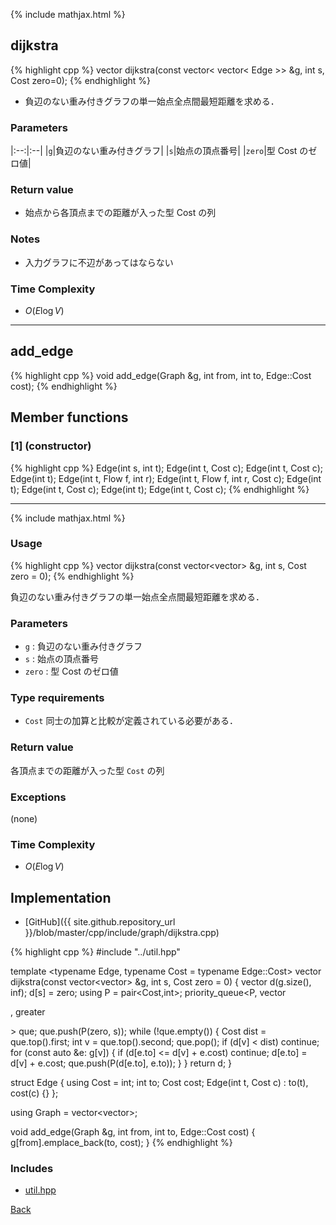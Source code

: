 {% include mathjax.html %}

## dijkstra

{% highlight cpp %}
vector<Cost> dijkstra(const vector< vector< Edge >> &g, int s, Cost zero=0);
{% endhighlight %}

- 負辺のない重み付きグラフの単一始点全点間最短距離を求める．

### Parameters

|:--:|:--|
|`g`|負辺のない重み付きグラフ|
|`s`|始点の頂点番号|
|`zero`|型 Cost のゼロ値|

### Return value

- 始点から各頂点までの距離が入った型 Cost の列

### Notes

- 入力グラフに不辺があってはならない

### Time Complexity

- $O(E \log V)$

---------------------------------------

## add_edge

{% highlight cpp %}
void add_edge(Graph &g, int from, int to, Edge::Cost cost);
{% endhighlight %}

## Member functions

### [1] (constructor)
{% highlight cpp %}
Edge(int s, int t);
Edge(int t, Cost c);
Edge(int t, Cost c);
Edge(int t);
Edge(int t, Flow f, int r);
Edge(int t, Flow f, int r, Cost c);
Edge(int t);
Edge(int t, Cost c);
Edge(int t);
Edge(int t, Cost c);
{% endhighlight %}


---------------------------------------

{% include mathjax.html %}

### Usage

{% highlight cpp %}
vector<Cost> dijkstra(const vector<vector<Edge>> &g, int s, Cost zero = 0);
{% endhighlight %}

負辺のない重み付きグラフの単一始点全点間最短距離を求める．

### Parameters
- `g` : 負辺のない重み付きグラフ
- `s` : 始点の頂点番号
- `zero` : 型 Cost のゼロ値

### Type requirements
- `Cost` 同士の加算と比較が定義されている必要がある．

### Return value
各頂点までの距離が入った型 `Cost` の列

### Exceptions
(none)

### Time Complexity
- $O(E \log V)$

## Implementation

- [GitHub]({{ site.github.repository_url }}/blob/master/cpp/include/graph/dijkstra.cpp)

{% highlight cpp %}
#include "../util.hpp"

template <typename Edge, typename Cost = typename Edge::Cost>
vector<Cost> dijkstra(const vector<vector<Edge>> &g, int s, Cost zero = 0) {
  vector<Cost> d(g.size(), inf<Cost>);
  d[s] = zero;
  using P = pair<Cost,int>;
  priority_queue<P, vector<P>, greater<P>> que;
  que.push(P(zero, s));
  while (!que.empty()) {
    Cost dist = que.top().first;
    int v = que.top().second;
    que.pop();
    if (d[v] < dist) continue;
    for (const auto &e: g[v]) {
      if (d[e.to] <= d[v] + e.cost) continue;
      d[e.to] = d[v] + e.cost;
      que.push(P(d[e.to], e.to));
    }
  }
  return d;
}

struct Edge {
  using Cost = int;
  int to;
  Cost cost;
  Edge(int t, Cost c) : to(t), cost(c) {}
};

using Graph = vector<vector<Edge>>;

void add_edge(Graph &g, int from, int to, Edge::Cost cost) {
  g[from].emplace_back(to, cost);
}
{% endhighlight %}

### Includes

- [util.hpp](../util)

[Back](../..)
